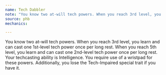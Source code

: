 ```yaml
---
name: Tech Dabbler
note: "You know two at-will tech powers. When you reach 3rd level, you learn and can cast one 1st-level tech power once per long rest. When you reach 5th level, you learn and can cast one 2nd-level tech power once per long rest. Your techcasting ability is Intelligence. You require use of a wristpad for these powers. Additionally, you lose the Tech-Impaired special trait if you have it."
source: phb
mechanics:

---
```

You know two at-will tech powers. When you reach 3rd level, you learn and can cast one 1st-level tech power once per long rest. When you reach 5th level, you learn and can cast one 2nd-level tech power once per long rest. Your techcasting ability is Intelligence. You require use of a wristpad for these powers. Additionally, you lose the Tech-Impaired special trait if you have it.

